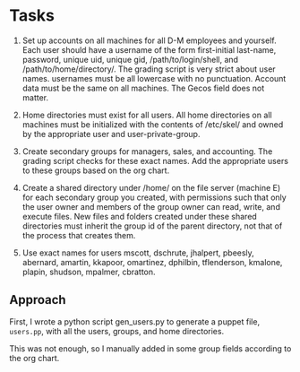 # Tasks

1) Set up accounts on all machines for all D-M employees and yourself.  Each user should have a username of the form first-initial last-name, password, unique uid, unique gid, /path/to/login/shell, and /path/to/home/directory/.  The grading script is very strict about user names.  usernames must be all lowercase with no punctuation. Account data must be the same on all machines.  The Gecos field does not matter.

2) Home directories must exist for all users.  All home directories on all machines must be initialized with the contents of /etc/skel/ and owned by the appropriate user and user-private-group.

3) Create secondary groups for managers, sales, and accounting. The grading script checks for these exact names.  Add the appropriate users to these groups based on the org chart.

4) Create a shared directory under /home/ on the file server (machine E) for each secondary group you created, with permissions such that only the user owner and members of the group owner can read, write, and execute files.  New files and folders created under these shared directories must inherit the group id of the parent directory, not that of the process that creates them.

5) Use exact names for users mscott, dschrute, jhalpert, pbeesly, abernard, amartin, kkapoor, omartinez, dphilbin, tflenderson, kmalone, plapin, shudson, mpalmer, cbratton.

## Approach

First, I wrote a python script gen_users.py to generate a puppet file, `users.pp`, with all the users, groups, and home 
directories.

This was not enough, so I manually added in some group fields according to the org chart.